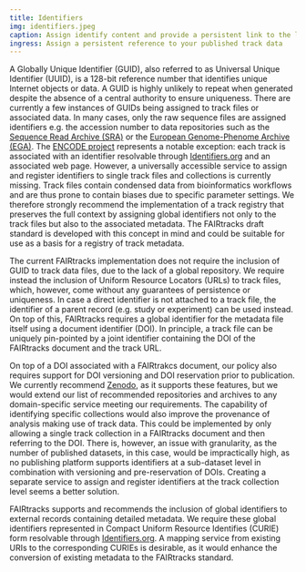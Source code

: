 ```yaml
---
title: Identifiers
img: identifiers.jpeg
caption: Assign identify content and provide a persistent link to the location of your track data
ingress: Assign a persistent reference to your published track data
---
```


A Globally Unique Identifier (GUID), also referred to as Universal Unique Identifier (UUID), is a
128-bit reference number that identifies unique Internet objects or data. A GUID is highly unlikely
to repeat when generated despite the absence of a central authority to ensure uniqueness. There are
currently a few instances of GUIDs being assigned to track files or associated data. In many cases,
only the raw sequence files are assigned identifiers e.g. the accession number to data repositories
such as the [Sequence Read Archive (SRA)](https://www.ncbi.nlm.nih.gov/sra) or the
[European Genome-Phenome Archive (EGA)](https://ega-archive.org/). The
[ENCODE project](https://www.encodeproject.org/) represents a notable exception: each track is
associated with an identifier resolvable through [Identifiers.org](http://identifiers.org/) and an
associated web page. However, a universally accessible service to assign and register identifiers to
single track files and collections is currently missing. Track files contain condensed data from
bioinformatics workflows and are thus prone to contain biases due to specific parameter settings. We
therefore strongly recommend the implementation of a track registry that preserves the full context
by assigning global identifiers not only to the track files but also to the associated metadata. The
FAIRtracks draft standard is developed with this concept in mind and could be suitable for use as a
basis for a registry of track metadata.

The current FAIRtracks implementation does not require the inclusion of GUID to track data files,
due to the lack of a global repository. We require instead the inclusion of Uniform Resource
Locators (URLs) to track files, which, however, come without any guarantees of persistence or
uniqueness. In case a direct identifier is not attached to a track file, the identifier of a parent
record (e.g. study or experiment) can be used instead. On top of this, FAIRtracks requires a global
identifier for the metadata file itself using a document identifier (DOI). In principle, a track
file can be uniquely pin-pointed by a joint identifier containing the DOI of the FAIRtracks document
and the track URL.

On top of a DOI associated with a FAIRtrakcs document, our policy also requires support for DOI
versioning and DOI reservation prior to publication. We currently recommend
[Zenodo](https://zenodo.org/), as it supports these features, but we would extend our list of
recommended repositories and archives to any domain-specific service meeting our requirements. The
capability of identifying specific collections would also improve the provenance of analysis making
use of track data. This could be implemented by only allowing a single track collection in a
FAIRtracks document and then referring to the DOI. There is, however, an issue with granularity, as
the number of published datasets, in this case, would be impractically high, as no publishing
platform supports identifiers at a sub-dataset level in combination with versioning and
pre-reservation of DOIs. Creating a separate service to assign and register identifiers at the track
collection level seems a better solution.

FAIRtracks supports and recommends the inclusion of global identifiers to external records
containing detailed metadata. We require these global identifiers represented in Compact Uniform
Resource Identifies (CURIE) form resolvable through [Identifiers.org](http://identifiers.org/). A
mapping service from existing URIs to the corresponding CURIEs is desirable, as it would enhance the
conversion of existing metadata to the FAIRtracks standard.
